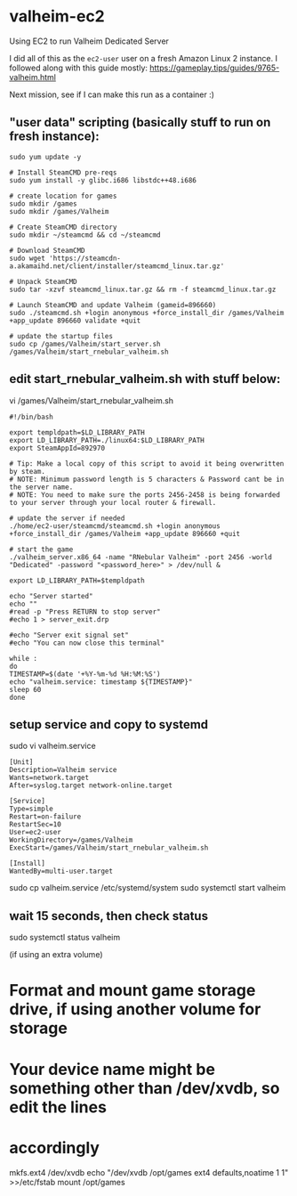# valheim-ec2
Using EC2 to run Valheim Dedicated Server

I did all of this as the `ec2-user` user on a fresh Amazon Linux 2 instance. I followed along with this guide mostly:
https://gameplay.tips/guides/9765-valheim.html

Next mission, see if I can make this run as a container :)

## "user data" scripting (basically stuff to run on fresh instance):
```
sudo yum update -y

# Install SteamCMD pre-reqs
sudo yum install -y glibc.i686 libstdc++48.i686

# create location for games
sudo mkdir /games
sudo mkdir /games/Valheim

# Create SteamCMD directory
sudo mkdir ~/steamcmd && cd ~/steamcmd

# Download SteamCMD
sudo wget 'https://steamcdn-a.akamaihd.net/client/installer/steamcmd_linux.tar.gz'

# Unpack SteamCMD
sudo tar -xzvf steamcmd_linux.tar.gz && rm -f steamcmd_linux.tar.gz

# Launch SteamCMD and update Valheim (gameid=896660)
sudo ./steamcmd.sh +login anonymous +force_install_dir /games/Valheim +app_update 896660 validate +quit

# update the startup files
sudo cp /games/Valheim/start_server.sh /games/Valheim/start_rnebular_valheim.sh
```

## edit start_rnebular_valheim.sh with stuff below:
vi /games/Valheim/start_rnebular_valheim.sh

```
#!/bin/bash

export templdpath=$LD_LIBRARY_PATH
export LD_LIBRARY_PATH=./linux64:$LD_LIBRARY_PATH
export SteamAppId=892970

# Tip: Make a local copy of this script to avoid it being overwritten by steam.
# NOTE: Minimum password length is 5 characters & Password cant be in the server name.
# NOTE: You need to make sure the ports 2456-2458 is being forwarded to your server through your local router & firewall.

# update the server if needed
./home/ec2-user/steamcmd/steamcmd.sh +login anonymous +force_install_dir /games/Valheim +app_update 896660 +quit

# start the game
./valheim_server.x86_64 -name "RNebular Valheim" -port 2456 -world "Dedicated" -password "<password_here>" > /dev/null &

export LD_LIBRARY_PATH=$templdpath

echo "Server started"
echo ""
#read -p "Press RETURN to stop server"
#echo 1 > server_exit.drp

#echo "Server exit signal set"
#echo "You can now close this terminal"

while :
do
TIMESTAMP=$(date '+%Y-%m-%d %H:%M:%S')
echo "valheim.service: timestamp ${TIMESTAMP}"
sleep 60
done
```

## setup service and copy to systemd
sudo vi valheim.service
```
[Unit]
Description=Valheim service
Wants=network.target
After=syslog.target network-online.target

[Service]
Type=simple
Restart=on-failure
RestartSec=10
User=ec2-user
WorkingDirectory=/games/Valheim
ExecStart=/games/Valheim/start_rnebular_valheim.sh

[Install]
WantedBy=multi-user.target
```

sudo cp valheim.service /etc/systemd/system
sudo systemctl start valheim

## wait 15 seconds, then check status
sudo systemctl status valheim


(if using an extra volume)
# Format and mount game storage drive, if using another volume for storage
# Your device name might be something other than /dev/xvdb, so edit the lines
# accordingly
mkfs.ext4 /dev/xvdb
echo "/dev/xvdb   /opt/games  ext4    defaults,noatime  1   1" >>/etc/fstab
mount /opt/games

